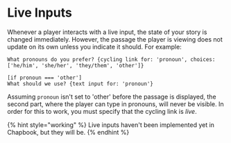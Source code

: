 # Live Inputs

Whenever a player interacts with a live input, the state of your story is changed immediately. However, the passage the player is viewing does not update on its own unless you indicate it should. For example:

```
What pronouns do you prefer? {cycling link for: 'pronoun', choices: ['he/him', 'she/her', 'they/them', 'other']}

[if pronoun === 'other']
What should we use? {text input for: 'pronoun'}
```

Assuming `pronoun` isn't set to 'other' before the passage is displayed, the second part, where the player can type in pronouns, will never be visible. In order for this to work, you must specify that the cycling link is _live_.

{% hint style="working" %}
Live inputs haven't been implemented yet in Chapbook, but they will be.
{% endhint %}